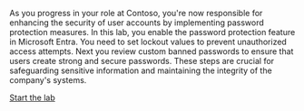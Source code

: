 

As you progress in your role at Contoso, you're now responsible for enhancing the security of user accounts by implementing password protection measures. In this lab, you enable the password protection feature in Microsoft Entra. You need to set lockout values to prevent unauthorized access attempts. Next you review custom banned passwords to ensure that users create strong and secure passwords. These steps are crucial for safeguarding sensitive information and maintaining the integrity of the company's systems. 

[Start the lab](https://microsoftlearning.github.io/Get-started-Microsoft-Entra-Management-Tasks/Instructions/Labs/03-perform-basic-password-protection.html)
